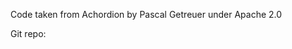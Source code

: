 
Code taken from Achordion by Pascal Getreuer under Apache 2.0

Git repo: [](https://github.com/getreuer/qmk-keymap)

